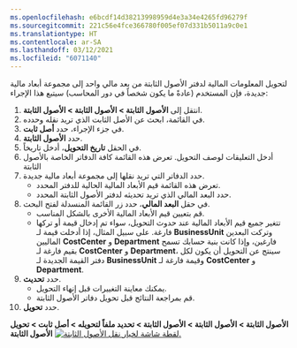 ```yaml
---
ms.openlocfilehash: e6bcdf14d38213998959d4e3a34e4265fd96279f
ms.sourcegitcommit: 221c56e4fce366780f005ef07d331b5011a9c0e1
ms.translationtype: HT
ms.contentlocale: ar-SA
ms.lasthandoff: 03/12/2021
ms.locfileid: "6071140"
---
```

لتحويل المعلومات المالية لدفتر الأصول الثابتة من بعد مالي واحد إلى مجموعة أبعاد مالية جديدة، فإن المستخدم (عادةً ما يكون شخصاً في دور المحاسب) سيتبع هذا الإجراء:

1.  انتقل إلى **الأصول الثابتة > الأصول الثابتة > الأصول الثابتة**.
2.  في القائمة، ابحث عن الأصل الثابت الذي تريد نقله وحدده.
3.  في جزء الإجراء، حدد **أصل ثابت**.
4.  حدد **الأصول الثابتة**.
5.  في الحقل **تاريخ التحويل**، أدخل تاريخاً.
6.  أدخل التعليقات لوصف التحويل. تعرض هذه القائمة كافة الدفاتر الخاصة بالأصول الثابتة
1.  حدد الدفاتر التي تريد نقلها إلى مجموعة أبعاد مالية جديدة.
    -   تعرض هذه القائمة قيم الأبعاد المالية الحالية للدفتر المحدد.
    -   حدد البعد المالي الذي تريد تحديثه لدفتر الأصول الثابتة المحدد.
2.  في حقل **البعد المالي**، حدد زر القائمة المنسدلة لفتح البحث.
    -   قم بتعيين قيم الأبعاد المالية الأخرى بالشكل المناسب.
    -   تتغير جميع قيم الأبعاد المالية عند حدوث التحويل، سواء تم إدخال قيمة أو تركها فارغة.
        على سبيل المثال، إذا أدخلت قيمة لـ **BusinessUnit** وتركت البعدين الماليين **CostCenter** و **Department** فارغين، وإذا كانت بنية حسابك تسمح بقيم فارغة لـ **CostCenter** و **Department**، سينتج عن التحويل أن يكون لكل دفتر القيمة الجديدة لـ **BusinessUnit** وقيمة فارغة لـ **CostCenter** و **Department**.
3.  حدد **تحديث**.
    -   يمكنك معاينة التغييرات قبل إنهاء التحويل.
    -   قم بمراجعة النتائج قبل تحويل دفاتر الأصول الثابتة.
4.  حدد **تحويل**.

 
**الأصول الثابتة > الأصول الثابتة > الأصول الثابتة > تحديد ملفاً لتحويله > أصل ثابت > تحويل الأصول الثابتة**
[ ![لقطة شاشة لخيار نقل الأصول الثابتة.](../media/transfer-fixed-asset.png) ](../media/transfer-fixed-asset.png#lightbox)